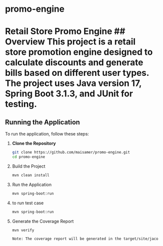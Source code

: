 # promo-engine
# Retail Store Promo Engine  ## Overview  This project is a retail store promotion engine designed to calculate discounts and generate bills based on different user types. The project uses Java version 17, Spring Boot 3.1.3, and JUnit for testing. 
## Running the Application

To run the application, follow these steps:

1. **Clone the Repository**

   ```sh
   git clone https://github.com/maisamer/promo-engine.git
   cd promo-engine

2. Build the Project
   
   ```sh
   mvn clean install

3. Run the Application

   ```sh
   mvn spring-boot:run

4. to run test case
   
   ```sh
   mvn spring-boot:run

5. Generate the Coverage Report

   ```sh
   mvn verify

   Note: The coverage report will be generated in the target/site/jacoco directory by default. Open index.html in your browser to view the report.
   
